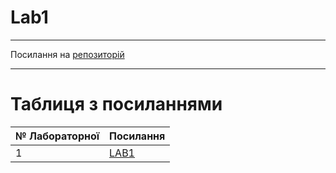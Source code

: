 # Lab1
---

Посилання на [репозиторій](https://github.com/bodia1132/devops_course)

---
# Таблиця з посиланнями
|№ Лабораторної|Посилання|
|---|---|
|1|[LAB1](https://github.com/bodia1132/Labs/tree/master/lab%201)|